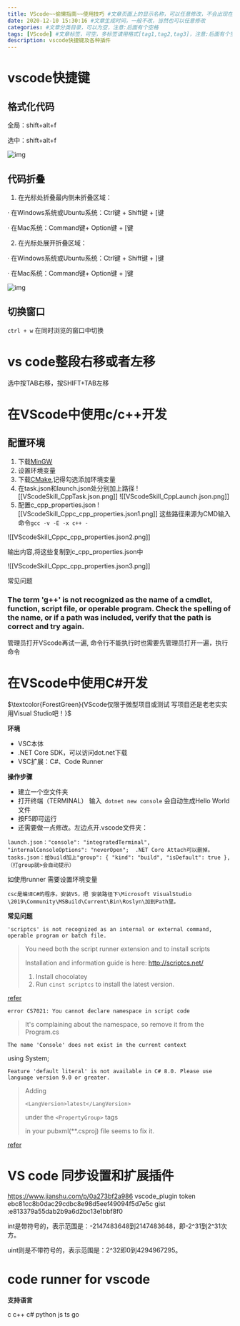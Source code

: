 ```yaml
---
title: VScode~~偷懒指南~~使用技巧 #文章页面上的显示名称，可以任意修改，不会出现在URL中
date: 2020-12-10 15:30:16 #文章生成时间，一般不改，当然也可以任意修改
categories: #文章分类目录，可以为空，注意:后面有个空格
tags: [VScode] #文章标签，可空，多标签请用格式[tag1,tag2,tag3]，注意:后面有个空格
description: vscode快捷键及各种插件
---
```


# vscode快捷键

## 格式化代码

全局：shift+alt+f  

选中：shift+alt+f

![img](https://pic3.zhimg.com/v2-7d752a63acab79dd2b546846e9f5fdd2_b.webp)

## 代码折叠

1. 在光标处折叠最内侧未折叠区域：

· 在Windows系统或Ubuntu系统：Ctrl键 + Shift键 + [键

· 在Mac系统：Command键+ Option键 + [键

2. 在光标处展开折叠区域：

· 在Windows系统或Ubuntu系统：Ctrl键 + Shift键 + ]键

· 在Mac系统：Command键+ Option键 + ]键

![img](https://pic2.zhimg.com/v2-a111ff823b8579f881475e9d950f5061_b.webp)

## 切换窗口
`ctrl + w` 在同时浏览的窗口中切换


# vs code整段右移或者左移

选中按TAB右移，按SHIFT+TAB左移

# 在VScode中使用c/c++开发
## 配置环境
1. 下载[MinGW]([https://www.mingw-w64.org/downloads/#mingw-builds](https://www.mingw-w64.org/downloads/#mingw-builds))
2. 设置环境变量
3. 下载[CMake]([https://cmake.org/](https://cmake.org/)),记得勾选添加环境变量
4. 在task.json和launch.json处分别加上路径
![[VScodeSkill_CppTask.json.png]]
![[VScodeSkill_CppLaunch.json.png]]
5. 配置c_cpp_properties.json
![[VScodeSkill_Cppc_cpp_properties.json1.png]]
这些路径来源为CMD输入命令`gcc -v -E -x c++ -`

![[VScodeSkill_Cppc_cpp_properties.json2.png]]

输出内容,将这些复制到c_cpp_properties.json中

![[VScodeSkill_Cppc_cpp_properties.json3.png]]



常见问题

### The term 'g++' is not recognized as the name of a cmdlet, function, script file, or operable program. Check the spelling of the name, or if a path was included, verify that the path is correct and try again.

管理员打开VScode再试一遍, 命令行不能执行时也需要先管理员打开一遍，执行命令

# 在VScode中使用C#开发

$\textcolor{ForestGreen}{VScode仅限于微型项目或测试  写项目还是老老实实用Visual Studio吧！}$

**环境**

- VSC本体
- .NET Core SDK，可以访问dot.net下载
- VSC扩展：C#、Code Runner

**操作步骤**

- 建立一个空文件夹
- 打开终端（TERMINAL） 输入``` dotnet new console``` 会自动生成Hello World文件
- 按F5即可运行 
- 还需要做一点修改。左边点开.vscode文件夹：
```
launch.json："console": "integratedTerminal", "internalConsoleOptions": "neverOpen";  .NET Core Attach可以删掉。
tasks.json：给build加上"group": { "kind": "build", "isDefault": true },（打group就>会自动提示）
```

如使用runner 需要设置环境变量
```
csc是编译C#的程序。安装VS，把 安装路径下\Microsoft VisualStudio
\2019\Community\MSBuild\Current\Bin\Roslyn\加到Path里。
```

**常见问题**

`'scriptcs' is not recognized as an internal or external command, operable program or batch file.`

> You need both the script runner extension and to install scripts
>
> Installation and information guide is here: http://scriptcs.net/
>
> 1. Install chocolatey
> 2. Run `cinst scriptcs` to install the latest version.

[refer](https://stackoverflow.com/questions/59261688/trouble-running-c-sharp-code-in-vs-code-getting-scriptcs-error)

`error CS7021: You cannot declare namespace in script code`

> It's complaining about the namespace, so remove it from the Program.cs

`The name 'Console' does not exist in the current context`

using System;

`Feature 'default literal' is not available in C# 8.0. Please use language version 9.0 or greater.`

> Adding
>
> ```
> <LangVersion>latest</LangVersion>
> ```
>
>  under the `<PropertyGroup>` tags
>
> in your pubxml(**.csproj) file seems to fix it.

[refer](https://stackoverflow.com/questions/47946732/c-sharp-7-1-cant-be-published/48085575#48085575)

# VS code 同步设置和扩展插件

https://www.jianshu.com/p/0a273bf2a986
vscode_plugin token ebc81cc8b0dac29cdbc8e98d5eef49094f5d7e5c
gist :e813379a55dab2b9a6d2bc13e1bbf8f0



int是带符号的，表示范围是：-2147483648到2147483648，即-2^31到2^31次方。

uint则是不带符号的，表示范围是：2^32即0到4294967295。

# code runner for vscode

**支持语言**

c c++ c# python js ts go 
